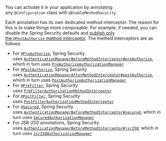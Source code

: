 You can activate it in your application by annotating any `@Configuration` class with `@EnableMethodSecurity`

Each annotation has its own dedicated method interceptor. The reason for this is to make things more composable. For example, if needed, you can disable the Spring Security defaults and [publish only the `@PostAuthorize` method interceptor](https://docs.spring.io/spring-security/reference/servlet/authorization/method-security.html#_enabling_certain_annotations).
The method interceptors are as follows:
- For [`@PreAuthorize`](https://docs.spring.io/spring-security/reference/servlet/authorization/method-security.html#use-preauthorize), Spring Security uses [`AuthenticationManagerBeforeMethodInterceptor#preAuthorize`](https://docs.spring.io/spring-security/site/docs/6.1.2/api/org/springframework/security/authorization/method/AuthorizationManagerBeforeMethodInterceptor.html), which in turn uses [`PreAuthorizeAuthorizationManager`](https://docs.spring.io/spring-security/site/docs/6.1.2/api/org/springframework/security/authorization/method/PreAuthorizeAuthorizationManager.html)
- For [`@PostAuthorize`](https://docs.spring.io/spring-security/reference/servlet/authorization/method-security.html#use-postauthorize), Spring Security uses [`AuthenticationManagerAfterMethodInterceptor#postAuthorize`](https://docs.spring.io/spring-security/site/docs/6.1.2/api/org/springframework/security/authorization/method/AuthorizationManagerAfterMethodInterceptor.html), which in turn uses [`PostAuthorizeAuthorizationManager`](https://docs.spring.io/spring-security/site/docs/6.1.2/api/org/springframework/security/authorization/method/PostAuthorizeAuthorizationManager.html)
- For [`@PreFilter`](https://docs.spring.io/spring-security/reference/servlet/authorization/method-security.html#use-prefilter), Spring Security uses [`PreFilterAuthorizationMethodInterceptor`](https://docs.spring.io/spring-security/site/docs/6.1.2/api/org/springframework/security/authorization/method/PreFilterAuthorizationMethodInterceptor.html)
- For [`@PostFilter`](https://docs.spring.io/spring-security/reference/servlet/authorization/method-security.html#use-postfilter), Spring Security uses [`PostFilterAuthorizationMethodInterceptor`](https://docs.spring.io/spring-security/site/docs/6.1.2/api/org/springframework/security/authorization/method/PostFilterAuthorizationMethodInterceptor.html)
- For [`@Secured`](https://docs.spring.io/spring-security/reference/servlet/authorization/method-security.html#use-secured), Spring Security uses [`AuthenticationManagerBeforeMethodInterceptor#secured`](https://docs.spring.io/spring-security/site/docs/6.1.2/api/org/springframework/security/authorization/method/AuthorizationManagerBeforeMethodInterceptor.html), which in turn uses [`SecuredAuthorizationManager`](https://docs.spring.io/spring-security/site/docs/6.1.2/api/org/springframework/security/authorization/method/SecuredAuthorizationManager.html)
- For JSR-250 annotations, Spring Security uses [`AuthenticationManagerBeforeMethodInterceptor#jsr250`](https://docs.spring.io/spring-security/site/docs/6.1.2/api/org/springframework/security/authorization/method/AuthorizationManagerBeforeMethodInterceptor.html), which in turn uses [`Jsr250AuthorizationManager`](https://docs.spring.io/spring-security/site/docs/6.1.2/api/org/springframework/security/authorization/method/Jsr250AuthorizationManager.html)